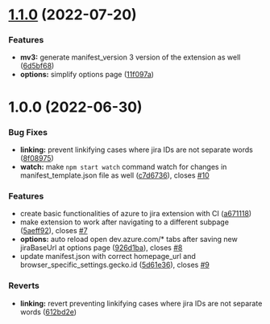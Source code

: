 

# [1.1.0](https://github.com/blzsaa/azure2jira/compare/1.0.0...1.1.0) (2022-07-20)


### Features

* **mv3:** generate manifest_version 3 version of the extension as well ([6d5bf68](https://github.com/blzsaa/azure2jira/commit/6d5bf68e14fdb7f6bc3855b17101c0d998d59085))
* **options:** simplify options page ([11f097a](https://github.com/blzsaa/azure2jira/commit/11f097a3e5d4b751111da06bccf4c805b503500f))

# 1.0.0 (2022-06-30)


### Bug Fixes

* **linking:** prevent linkifying cases where jira IDs are not separate words ([8f08975](https://github.com/blzsaa/azure2jira/commit/8f0897509afd11a095af941e0ed1818d5ca8cc12))
* **watch:** make `npm start watch` command watch for changes in manifest_template.json file as well ([c7d6736](https://github.com/blzsaa/azure2jira/commit/c7d6736cd28be7c20bd56336ea155d330a1e2d16)), closes [#10](https://github.com/blzsaa/azure2jira/issues/10)


### Features

* create basic functionalities of azure to jira extension with CI ([a671118](https://github.com/blzsaa/azure2jira/commit/a6711184cc1e932f77dad59fb947c1a0950e4071))
* make extension to work after navigating to a different subpage ([5aeff92](https://github.com/blzsaa/azure2jira/commit/5aeff929c1c38a7202d240c8bf4e7ec85dcedf62)), closes [#7](https://github.com/blzsaa/azure2jira/issues/7)
* **options:** auto reload open dev.azure.com/* tabs after saving new jiraBaseUrl at options page ([926d1ba](https://github.com/blzsaa/azure2jira/commit/926d1ba4594e2093b41cdbcaca56aee6548673c2)), closes [#8](https://github.com/blzsaa/azure2jira/issues/8)
* update manifest.json with correct homepage_url and browser_specific_settings.gecko.id ([5d61e36](https://github.com/blzsaa/azure2jira/commit/5d61e36e4d53cec6237921e51bdaf19d77666143)), closes [#9](https://github.com/blzsaa/azure2jira/issues/9)


### Reverts

* **linking:** revert preventing linkifying cases where jira IDs are not separate words ([612bd2e](https://github.com/blzsaa/azure2jira/commit/612bd2ebaacdb8055c223034e525e8792e5ced56))